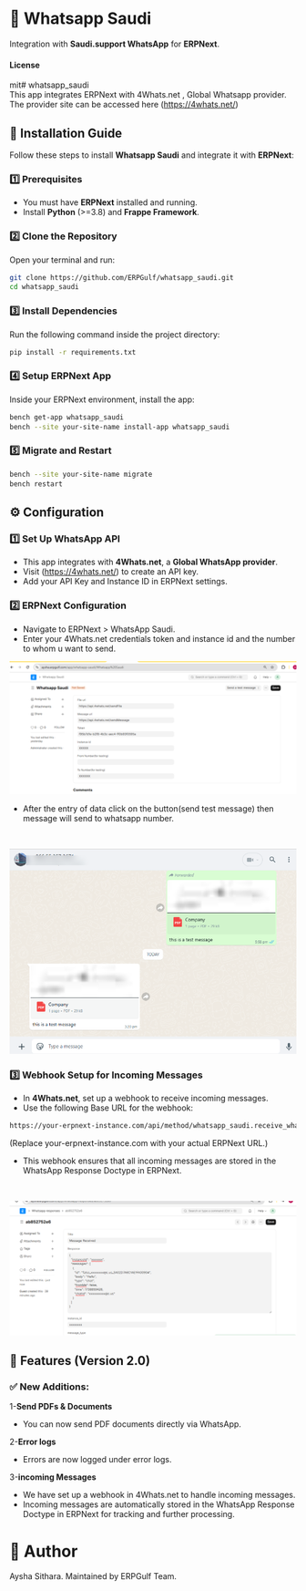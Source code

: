 # 📌 Whatsapp Saudi

Integration with **Saudi.support WhatsApp** for **ERPNext**.

#### License

mit# whatsapp_saudi<br>
This app integrates ERPNext with  4Whats.net ,  Global   Whatsapp provider. The provider site can be accessed here (https://4whats.net/)


## 🔧 Installation Guide
Follow these steps to install **Whatsapp Saudi** and integrate it with **ERPNext**:

### 1️⃣ Prerequisites
- You must have **ERPNext** installed and running.
- Install **Python** (>=3.8) and **Frappe Framework**.

### 2️⃣ Clone the Repository
Open your terminal and run:
```bash
git clone https://github.com/ERPGulf/whatsapp_saudi.git
cd whatsapp_saudi
```

### 3️⃣ Install Dependencies
Run the following command inside the project directory:
```bash
pip install -r requirements.txt
```

### 4️⃣ Setup ERPNext App
Inside your ERPNext environment, install the app:
```bash
bench get-app whatsapp_saudi
bench --site your-site-name install-app whatsapp_saudi
```

### 5️⃣ Migrate and Restart
```bash
bench --site your-site-name migrate
bench restart
```
## ⚙️ Configuration

### 1️⃣ Set Up WhatsApp API
- This app integrates with **4Whats.net**, a **Global WhatsApp provider**.
- Visit (https://4whats.net/) to create an API key.
- Add your API Key and Instance ID in ERPNext settings.
### 2️⃣ ERPNext Configuration
- Navigate to ERPNext > WhatsApp Saudi.
- Enter your 4Whats.net credentials token and instance id and the number to whom u want to send.

![WhatsApp Saudi Configuration](assets/screenshot_config.png)




- After the entry of data click on the button(send test message) then message will send to whatsapp number.
<br>


![WhatsApp Saudi Configuration](assets/image_blurred.png)
### 3️⃣ Webhook Setup for Incoming Messages
- In **4Whats.net**, set up a webhook to receive incoming messages.
- Use the following Base URL for the webhook:
```bash
https://your-erpnext-instance.com/api/method/whatsapp_saudi.receive_whatsapp_message
```
(Replace your-erpnext-instance.com with your actual ERPNext URL.)

- This webhook ensures that all incoming messages are stored in the WhatsApp Response Doctype in ERPNext.
<br>

![WhatsApp Saudi Configuration](assets/response1.png)

## 🚀 Features (Version 2.0)
### ✅ New Additions:
1-**Send PDFs & Documents**
- You can now send PDF documents directly via WhatsApp.

2-**Error logs**
- Errors are now logged under error logs.

3-**incoming Messages**
- We have set up a webhook in 4Whats.net to handle incoming messages.
- Incoming messages are automatically stored in the WhatsApp Response Doctype in ERPNext for tracking and further processing.

# 👤 Author
Aysha Sithara.
Maintained by ERPGulf Team.